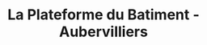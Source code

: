 ---
title: "La Plateforme du Batiment - Aubervilliers"
url: /aubervilliers/la-plateforme-du-batiment-aubervilliers/
shop: Eisenwaren
---